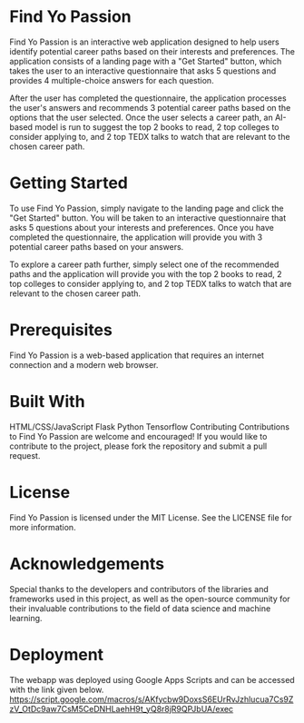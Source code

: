# Find Yo Passion

Find Yo Passion is an interactive web application designed to help users identify potential career paths based on their interests and preferences. The application consists of a landing page with a "Get Started" button, which takes the user to an interactive questionnaire that asks 5 questions and provides 4 multiple-choice answers for each question.

After the user has completed the questionnaire, the application processes the user's answers and recommends 3 potential career paths based on the options that the user selected. Once the user selects a career path, an AI-based model is run to suggest the top 2 books to read, 2 top colleges to consider applying to, and 2 top TEDX talks to watch that are relevant to the chosen career path.

# Getting Started
To use Find Yo Passion, simply navigate to the landing page and click the "Get Started" button. You will be taken to an interactive questionnaire that asks 5 questions about your interests and preferences. Once you have completed the questionnaire, the application will provide you with 3 potential career paths based on your answers.

To explore a career path further, simply select one of the recommended paths and the application will provide you with the top 2 books to read, 2 top colleges to consider applying to, and 2 top TEDX talks to watch that are relevant to the chosen career path.

# Prerequisites
Find Yo Passion is a web-based application that requires an internet connection and a modern web browser.

# Built With
HTML/CSS/JavaScript
Flask
Python
Tensorflow
Contributing
Contributions to Find Yo Passion are welcome and encouraged! If you would like to contribute to the project, please fork the repository and submit a pull request.

# License
Find Yo Passion is licensed under the MIT License. See the LICENSE file for more information.

# Acknowledgements
Special thanks to the developers and contributors of the libraries and frameworks used in this project, as well as the open-source community for their invaluable contributions to the field of data science and machine learning.

# Deployment
The webapp was deployed using Google Apps Scripts and can be accessed with the link given below.
https://script.google.com/macros/s/AKfycbw9DoxsS6EUrRvJzhlucua7Cs9ZzV_OtDc9aw7CsM5CeDNHLaehH9t_yQ8r8jR9QPJbUA/exec 
